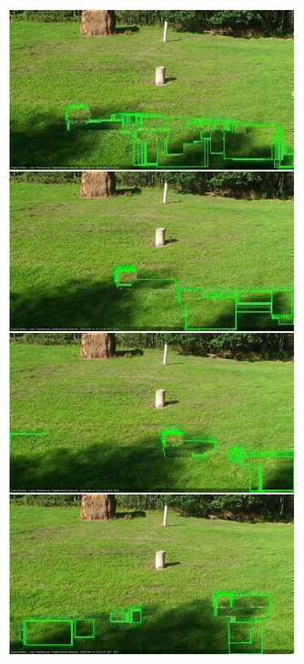 ![20200914-140206-141208](in2/20200914/20200914-140206-141208_0_.jpg)
![20200914-141214-142216](in2/20200914/20200914-141214-142216_0_.jpg)
![20200914-142222-143224](in2/20200914/20200914-142222-143224_0_.jpg)
![20200914-143230-144231](in2/20200914/20200914-143230-144231_0_.jpg)
